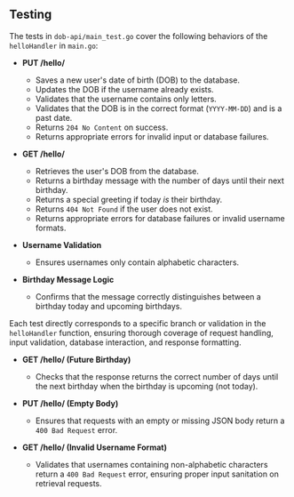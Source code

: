 ## Testing

The tests in `dob-api/main_test.go` cover the following behaviors of the `helloHandler` in `main.go`:

- **PUT /hello/<username>**
  - Saves a new user's date of birth (DOB) to the database.
  - Updates the DOB if the username already exists.
  - Validates that the username contains only letters.
  - Validates that the DOB is in the correct format (`YYYY-MM-DD`) and is a past date.
  - Returns `204 No Content` on success.
  - Returns appropriate errors for invalid input or database failures.

- **GET /hello/<username>**
  - Retrieves the user's DOB from the database.
  - Returns a birthday message with the number of days until their next birthday.
  - Returns a special greeting if today *is* their birthday.
  - Returns `404 Not Found` if the user does not exist.
  - Returns appropriate errors for database failures or invalid username formats.

- **Username Validation**
  - Ensures usernames only contain alphabetic characters.

- **Birthday Message Logic**
  - Confirms that the message correctly distinguishes between a birthday today and upcoming birthdays.

Each test directly corresponds to a specific branch or validation in the `helloHandler` function, ensuring thorough coverage of request handling, input validation, database interaction, and response formatting.


- **GET /hello/<username> (Future Birthday)**
  - Checks that the response returns the correct number of days until the next birthday when the birthday is upcoming (not today).

- **PUT /hello/<username> (Empty Body)**
  - Ensures that requests with an empty or missing JSON body return a `400 Bad Request` error.

- **GET /hello/ (Invalid Username Format)**
	- Validates that usernames containing non-alphabetic characters return a `400 Bad Request` error, ensuring proper input sanitation on retrieval requests.
